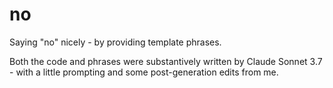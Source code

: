 # no

Saying "no" nicely - by providing template phrases.

Both the code and phrases were substantively written by Claude Sonnet 3.7 - with a little prompting and some post-generation edits from me.
